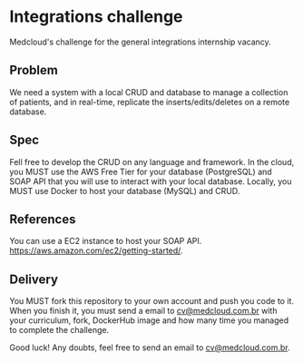# Integrations challenge

Medcloud's challenge for the general integrations internship vacancy.

## Problem

We need a system with a local CRUD and database to manage a collection of patients, and in real-time, replicate the inserts/edits/deletes on a remote database.

## Spec

Fell free to develop the CRUD on any language and framework.
In the cloud, you MUST use the AWS Free Tier for your database (PostgreSQL) and SOAP API that you will use to interact with your local database.
Locally, you MUST use Docker to host your database (MySQL) and CRUD.

## References

You can use a EC2 instance to host your SOAP API. https://aws.amazon.com/ec2/getting-started/.

## Delivery

You MUST fork this repository to your own account and push you code to it. When you finish it, you must send a email to cv@medcloud.com.br with your curriculum, fork, DockerHub image and how many time you managed to complete the challenge.

Good luck! Any doubts, feel free to send an email to cv@medcloud.com.br.

